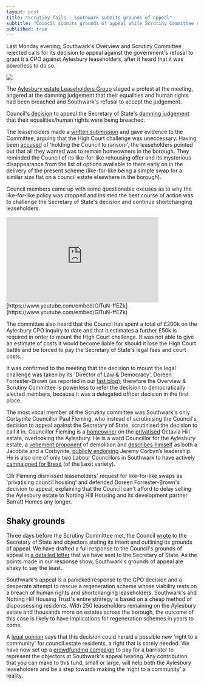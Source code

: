 ```yaml
---
layout: post
title: "Scrutiny fails - Southwark submits grounds of appeal"
subtitle: "Council submits grounds of appeal while Scrutiny Committee rejects call for legal challenge to be reconsidered"
published: true 
---
```

Last Monday evening, Southwark's Overview and Scrutiny Committee rejected calls for its decision to appeal against the government's refusal to grant it a CPO against Aylesbury leaseholders, after it heard that it was powerless to do so.

![](http://35percent.org/img/oscprotest.jpg)

The [Aylesbury estate Leaseholders Group](http://halag.wordpress.com) staged a protest at the meeting, angered at the damning judgement that their equalities and human rights had been breached and Southwark's refusal to accept the judgement. 


Council's [decision](http://35percent.org/2016-09-26-council-appeals-aylesbury-cpo-decision/) to appeal the Secretary of State's [damning judgement](http://35percent.org/2016-09-18-aylesbury-compulsory-purchase-order-rejected/) that their equalities/human rights were being breached.

The leaseholders made a [written submission](https://halag.files.wordpress.com/2016/10/oscdeputation_10102016.pdf) and gave evidence to the Committee, arguing that the High Court challenge was uneccessary. Having been [accused](http://www.southwarknews.co.uk/news/aylesbury-plan-face-scrutiny/) of 'holding the Council to ransom', the leaseholders pointed out that all they wanted was to remain homeowners in the borough. They reminded the Council of its like-for-like rehousing offer and its mysterious disappearance from the list of options available to them early on in the delivery of the present scheme (like-for-like being a simple swap for a similar size flat on a council estate elsewhere in the borough).  

Council members came up with some questionable excuses as to why the like-for-like policy was dropped and insisted the best course of action was to challenge the Secretary of State's decision and continue shortchanging leaseholders.   

<iframe width="400" height="225" src="https://www.youtube.com/embed/GlTuN-ffEZk" frameborder="0" allowfullscreen></iframe>
[https://www.youtube.com/embed/GlTuN-ffEZk](https://www.youtube.com/embed/GlTuN-ffEZk)

The committee also heard that the Council has spent a total of £200k on the Aylesbury CPO inquiry to date and that it estimates a further £50k is required in order to mount the High Court challenge. It was not able to give an estimate of costs it would become liable for should it lose the High Court battle and be forced to pay the Secretary of State's legal fees and court costs. 

It was confirmed to the meeting that the decision to mount the legal challenge was taken by its 'Director of Law & Democracy', Doreen Forrester-Brown (as reported in our [last blog](http://35percent.org/2016-10-10-aylesbury-cpo-challenge-called-in/)), therefore the Overview & Scrutiny Committee is powerless to refer the decision to democratically elected members, because it was a delegated officer decision in the first place. 

The most vocal member of the Scrutiny committee was Southwark's only Corbynite Councillor Paul Fleming, who instead of scrutinising the Council's decision to appeal against the Secretary of State, scrutinised the decision to call it in. Councillor Fleming is a [homeowner](http://35percent.org/img/LR_163MerrowSt.pdf) on the [privatised](https://www.theguardian.com/society/2006/jan/18/keyworkerhousing.communities) Octavia Hill estate, overlooking the Aylesbury. He is a ward Councillor for the Aylesbury estate, a [vehement proponent](http://pwfpwfpwf.blogspot.co.uk/2015/03/the-aylesbury-estate-utopia-when.html) of demolition and [describes himself](http://pwfpwfpwf.blogspot.co.uk/2016/06/why-i-have-no-choice-but-to-keepcorbyn.html) as both a Jacobite and a Corbynite, [publicly endorsing](http://www.london-se1.co.uk/news/view/8825) Jeremy Corbyn’s leadership. He is also one of only two Labour Councillors in Southwark to have actively [campaigned for Brexit](http://pwfpwfpwf.blogspot.co.uk/2016/04/brexit-constructive-case-to-leave.html) (of the Lexit variety).
  
Cllr Fleming dismissed leaseholders' request for like-for-like swaps as 'privatising council housing' and defended Doreen Forrester-Brown's decision to appeal, explaining that the Council can't afford to delay selling the Aylesbury estate to Notting Hill Housing and its development partner Barratt Homes any longer.

## Shaky grounds
Three days before the Scrutiny Committee met, the Council [wrote](http://35percent.org/img/20161007_Secretary_of_State_Aylesbury_CPO.pdf) to the Secretary of State and objectors stating its intent and outlining its grounds of appeal. We have drafted a full response to the Council's grounds of appeal in [a detailed letter](http://35percent.org/img/SoSletter17102016.pdf) that we have sent to the Secretary of State. As the points made in our response show, Southwark's grounds of appeal are shaky to say the least.

Southwark's appeal is a panicked response to the CPO decision and a desperate attempt to rescue a regeneration scheme whose viability rests on a breach of human rights and shortchanging leaseholders. Southwark's and Notting Hill Housing Trust's entire strategy is based on a cheap method of dispossessing residents. With 250 leaseholders remaining on the Aylesbury estate and thousands more on estates across the borough, the outcome of this case is likely to have implications for regeneration schemes in years to come. 

A [legal opinion](http://hsfnotes.com/realestatedevelopment/2016/09/28/a-new-right-to-a-community-decision-by-the-secretary-of-state-not-to-confirm-the-cpo-for-aylesbury-estate/) says that this decision could herald a possible new 'right to a community' for council estate residents, a right that is sorely needed. We have now set up a [crowdfunding campaign](https://www.gofundme.com/aylesbury-the-right-to-a-community-2uefgf2s) to pay for a barrister to represent the objectors at Southwark's appeal hearing. Any contribution that you can make to this fund, small or large, will help both the Aylesbury leaseholders and be a step towards making the 'right to a community' a reality. 
